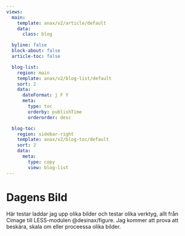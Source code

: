 ```yaml
---
views:
  main:
    template: anax/v2/article/default
    data:
      class: blog

  byline: false
  block-about: false
  article-toc: false

  blog-list:
    region: main
    template: anax/v2/blog-list/default
    sort: 2
    data:
      dateFormat: j F Y
      meta:
        type: toc
        orderby: publishTime
        orderorder: desc

  blog-toc:
    region: sidebar-right
    template: anax/v2/blog-toc/default
    sort: 2
    data:
      meta:
        type: copy
        view: blog-list
---
```


# Dagens Bild

Här testar laddar jag upp olika bilder och testar olika verktyg, allt från Cimage till LESS-modulen @desinax/figure. Jag kommer att prova att beskära, skala om eller proceessa olika bilder.
